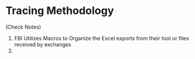 # Tracing Methodology

(Check Notes)

1. FBI Utilizes Macros to Organize the Excel exports from their tool or files received by exchanges
2.